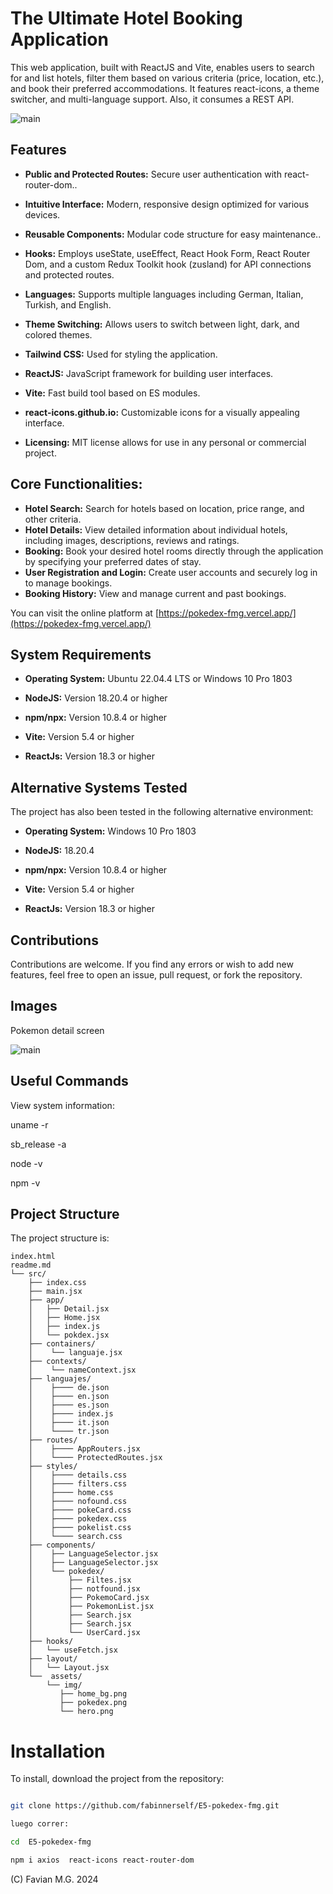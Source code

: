 # The Ultimate Hotel Booking Application

This web application, built with ReactJS and Vite, enables users to search for and list hotels, filter them based on various criteria (price, location, etc.), and book their preferred accommodations. It features react-icons, a theme switcher, and multi-language support. Also, it consumes a REST API.

![main](pokedex.png)


## Features

- **Public and Protected Routes:** Secure user authentication with react-router-dom..

- **Intuitive Interface:** Modern, responsive design optimized for various devices.

- **Reusable Components:** Modular code structure for easy maintenance..

- **Hooks:** Employs useState, useEffect, React Hook Form, React Router Dom, and a custom Redux Toolkit hook (zusland) for API connections and protected routes. 

- **Languages:** Supports multiple languages including German, Italian, Turkish, and English. 

- **Theme Switching:** Allows users to switch between light, dark, and colored themes. 

- **Tailwind CSS:** Used for styling the application. 

- **ReactJS:** JavaScript framework for building user interfaces. 

- **Vite:** Fast build tool based on ES modules. 

- **react-icons.github.io:** Customizable icons for a visually appealing interface.

- **Licensing:** MIT license allows for use in any personal or commercial project.

## Core Functionalities:
- **Hotel Search:** Search for hotels based on location, price range, and other criteria.
- **Hotel Details:** View detailed information about individual hotels, including images, descriptions, reviews and ratings.
- **Booking:**  Book your desired hotel rooms directly through the application by specifying your preferred dates of stay.
- **User Registration and Login:** Create user accounts and securely log in to manage bookings.
- **Booking History:** View and manage current and past bookings.
 

You can visit the online platform at [https://pokedex-fmg.vercel.app/](https://pokedex-fmg.vercel.app/)

## System Requirements

- **Operating System:** Ubuntu 22.04.4 LTS or Windows 10 Pro 1803 

- **NodeJS:** Version 18.20.4 or higher 

- **npm/npx:** Version 10.8.4 or higher 

- **Vite:** Version 5.4 or higher 

- **ReactJs:** Version 18.3 or higher
    
## Alternative Systems Tested

The project has also been tested in the following alternative environment:

- **Operating System:** Windows 10 Pro 1803

- **NodeJS:** 18.20.4

- **npm/npx:** Version 10.8.4 or higher 

- **Vite:** Version 5.4 or higher 

- **ReactJs:** Version 18.3 or higher 

## Contributions
Contributions are welcome. If you find any errors or wish to add new features, feel free to open an issue, pull request, or fork the repository.

## Images

Pokemon detail screen 

![main](poke_det.png)

## Useful Commands

View system information:

uname -r

sb_release -a

node -v

npm -v

## Project Structure

The project structure is:
```
index.html
readme.md
└── src/
    ├── index.css
    ├── main.jsx
    ├── app/
    │   ├── Detail.jsx
    │   ├── Home.jsx
    │   ├── index.js
    │   └── pokdex.jsx
    ├── containers/
    │    └── languaje.jsx
    ├── contexts/
    │    └── nameContext.jsx   
    ├── languajes/     
    │    ├──── de.json   
    │    ├──── en.json   
    │    ├──── es.json   
    │    ├──── index.js
    │    ├──── it.json 
    │    └──── tr.json   
    ├── routes/  
    │    ├──── AppRouters.jsx   
    │    └──── ProtectedRoutes.jsx
    ├── styles/
    │    ├──── details.css   
    │    ├──── filters.css
    │    ├──── home.css
    │    ├──── nofound.css
    │    ├──── pokeCard.css
    │    ├──── pokedex.css
    │    ├──── pokelist.css
    │    └──── search.css
    ├── components/
    │    ├── LanguageSelector.jsx
    │    ├── LanguageSelector.jsx
    │    └── pokedex/
    │        ├── Filtes.jsx
    │        ├── notfound.jsx
    │        ├── PokemoCard.jsx
    │        ├── PokemonList.jsx
    │        ├── Search.jsx
    │        ├── Search.jsx
    │        └── UserCard.jsx
    ├── hooks/
    │   └── useFetch.jsx
    ├── layout/        
    │   └── Layout.jsx
    └──  assets/
        └── img/
           ├── home_bg.png
           ├── pokedex.png           
           └── hero.png

```
# Installation

To install, download the project from the repository:

```bash

git clone https://github.com/fabinnerself/E5-pokedex-fmg.git

luego correr:

cd  E5-pokedex-fmg

npm i axios  react-icons react-router-dom   
```

(C) Favian M.G. 2024 